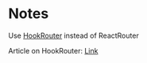 # Notes
Use [HookRouter](https://github.com/Paratron/hookrouter) instead of ReactRouter

Article on HookRouter: [Link](https://blog.logrocket.com/how-react-hooks-can-replace-react-router/)
